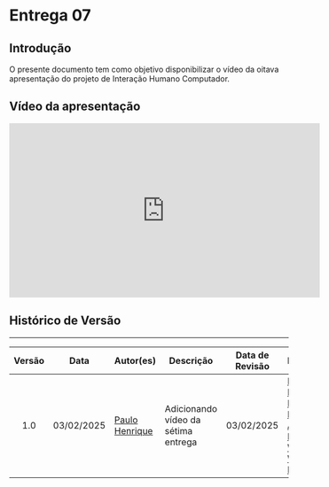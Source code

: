 # Entrega 07

## Introdução

O presente documento tem como objetivo disponibilizar o vídeo da oitava apresentação do projeto de Interação Humano Computador.

## Vídeo da apresentação
<center>
<iframe width="560" height="315" src="https://www.youtube.com/embed/UsKJMI3v4TQ?si=LAPo5-Z9shC6fTnM" title="YouTube video player" frameborder="0" allow="accelerometer; autoplay; clipboard-write; encrypted-media; gyroscope; picture-in-picture; web-share" referrerpolicy="strict-origin-when-cross-origin" allowfullscreen></iframe>
</center>

## Histórico de Versão
---
| Versão | Data | Autor(es) | Descrição | Data de Revisão | Revisor(es) |
|:---:|:---:|---|---|:---:|---|
| 1.0 | 03/02/2025 | [Paulo Henrique](https://github.com/paulomh) | Adicionando vídeo da sétima entrega | 03/02/2025 | [Paulo Henrique](https://github.com/paulomh), [Pedro Luiz](https://github.com/pedroluizfo), [Necivaldo Amaral](https://github.com/junioramaral22), [Rodrigo Wendrel](https://github.com/rodwendrel), [Weverton Rodrigues](https://github.com/vevetin) |